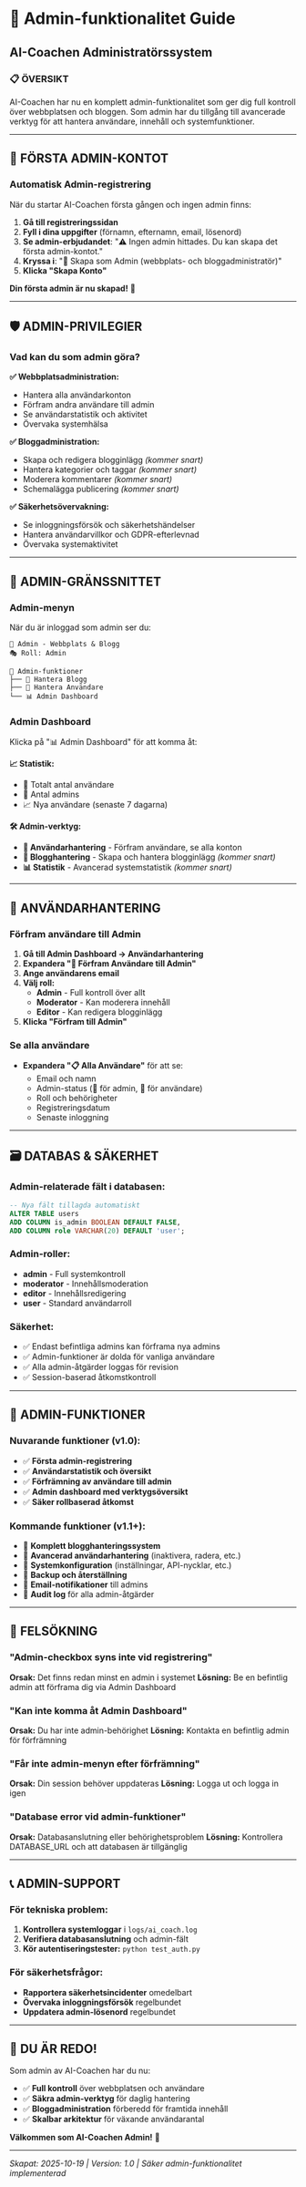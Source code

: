 # 🔑 Admin-funktionalitet Guide
## AI-Coachen Administratörssystem

### 📋 **ÖVERSIKT**

AI-Coachen har nu en komplett admin-funktionalitet som ger dig full kontroll över webbplatsen och bloggen. Som admin har du tillgång till avancerade verktyg för att hantera användare, innehåll och systemfunktioner.

---

## 🚀 **FÖRSTA ADMIN-KONTOT**

### **Automatisk Admin-registrering**
När du startar AI-Coachen första gången och ingen admin finns:

1. **Gå till registreringssidan**
2. **Fyll i dina uppgifter** (förnamn, efternamn, email, lösenord)  
3. **Se admin-erbjudandet**: "⚠️ Ingen admin hittades. Du kan skapa det första admin-kontot."
4. **Kryssa i**: "🔑 Skapa som Admin (webbplats- och bloggadministratör)"
5. **Klicka "Skapa Konto"**

**Din första admin är nu skapad!** 🎉

---

## 🛡️ **ADMIN-PRIVILEGIER**

### **Vad kan du som admin göra?**

**✅ Webbplatsadministration:**
- Hantera alla användarkonton
- Förfram andra användare till admin
- Se användarstatistik och aktivitet
- Övervaka systemhälsa

**✅ Bloggadministration:**
- Skapa och redigera blogginlägg *(kommer snart)*
- Hantera kategorier och taggar *(kommer snart)*
- Moderera kommentarer *(kommer snart)*
- Schemalägga publicering *(kommer snart)*

**✅ Säkerhetsövervakning:**
- Se inloggningsförsök och säkerhetshändelser
- Hantera användarvillkor och GDPR-efterlevnad
- Övervaka systemaktivitet

---

## 🎯 **ADMIN-GRÄNSSNITTET**

### **Admin-menyn**
När du är inloggad som admin ser du:

```
🔑 Admin - Webbplats & Blogg
🎭 Roll: Admin

🔧 Admin-funktioner
├── 📝 Hantera Blogg
├── 👥 Hantera Användare  
└── 📊 Admin Dashboard
```

### **Admin Dashboard**
Klicka på "📊 Admin Dashboard" för att komma åt:

**📈 Statistik:**
- 👥 Totalt antal användare
- 🔑 Antal admins
- 📈 Nya användare (senaste 7 dagarna)

**🛠️ Admin-verktyg:**
- **👥 Användarhantering** - Förfram användare, se alla konton
- **📝 Blogghantering** - Skapa och hantera blogginlägg *(kommer snart)*
- **📊 Statistik** - Avancerad systemstatistik *(kommer snart)*

---

## 👥 **ANVÄNDARHANTERING**

### **Förfram användare till Admin**

1. **Gå till Admin Dashboard → Användarhantering**
2. **Expandera "🔑 Förfram Användare till Admin"**
3. **Ange användarens email**
4. **Välj roll:**
   - **Admin** - Full kontroll över allt
   - **Moderator** - Kan moderera innehåll
   - **Editor** - Kan redigera blogginlägg
5. **Klicka "Förfram till Admin"**

### **Se alla användare**
- **Expandera "📋 Alla Användare"** för att se:
  - Email och namn
  - Admin-status (🔑 för admin, 👤 för användare)
  - Roll och behörigheter
  - Registreringsdatum
  - Senaste inloggning

---

## 🗃️ **DATABAS & SÄKERHET**

### **Admin-relaterade fält i databasen:**
```sql
-- Nya fält tillagda automatiskt
ALTER TABLE users 
ADD COLUMN is_admin BOOLEAN DEFAULT FALSE,
ADD COLUMN role VARCHAR(20) DEFAULT 'user';
```

### **Admin-roller:**
- **admin** - Full systemkontroll
- **moderator** - Innehållsmoderation
- **editor** - Innehållsredigering
- **user** - Standard användarroll

### **Säkerhet:**
- ✅ Endast befintliga admins kan förframa nya admins
- ✅ Admin-funktioner är dolda för vanliga användare
- ✅ Alla admin-åtgärder loggas för revision
- ✅ Session-baserad åtkomstkontroll

---

## 🔧 **ADMIN-FUNKTIONER** 

### **Nuvarande funktioner (v1.0):**
- ✅ **Första admin-registrering**
- ✅ **Användarstatistik och översikt**
- ✅ **Förfrämning av användare till admin**
- ✅ **Admin dashboard med verktygsöversikt**
- ✅ **Säker rollbaserad åtkomst**

### **Kommande funktioner (v1.1+):**
- 🔄 **Komplett blogghanteringssystem**
- 🔄 **Avancerad användarhantering** (inaktivera, radera, etc.)
- 🔄 **Systemkonfiguration** (inställningar, API-nycklar, etc.)
- 🔄 **Backup och återställning**
- 🔄 **Email-notifikationer** till admins
- 🔄 **Audit log** för alla admin-åtgärder

---

## 🚨 **FELSÖKNING**

### **"Admin-checkbox syns inte vid registrering"**
**Orsak:** Det finns redan minst en admin i systemet
**Lösning:** Be en befintlig admin att förframa dig via Admin Dashboard

### **"Kan inte komma åt Admin Dashboard"**
**Orsak:** Du har inte admin-behörighet
**Lösning:** Kontakta en befintlig admin för förfrämning

### **"Får inte admin-menyn efter förfrämning"**
**Orsak:** Din session behöver uppdateras
**Lösning:** Logga ut och logga in igen

### **"Database error vid admin-funktioner"**  
**Orsak:** Databasanslutning eller behörighetsproblem
**Lösning:** Kontrollera DATABASE_URL och att databasen är tillgänglig

---

## 📞 **ADMIN-SUPPORT**

### **För tekniska problem:**
1. **Kontrollera systemloggar** i `logs/ai_coach.log`
2. **Verifiera databasanslutning** och admin-fält
3. **Kör autentiseringstester:** `python test_auth.py`

### **För säkerhetsfrågor:**
- **Rapportera säkerhetsincidenter** omedelbart
- **Övervaka inloggningsförsök** regelbundet
- **Uppdatera admin-lösenord** regelbundet

---

## 🎉 **DU ÄR REDO!**

Som admin av AI-Coachen har du nu:
- ✅ **Full kontroll** över webbplatsen och användare
- ✅ **Säkra admin-verktyg** för daglig hantering  
- ✅ **Bloggadministration** förberedd för framtida innehåll
- ✅ **Skalbar arkitektur** för växande användarantal

**Välkommen som AI-Coachen Admin!** 🚀

---

*Skapat: 2025-10-19 | Version: 1.0 | Säker admin-funktionalitet implementerad*